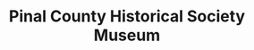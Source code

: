 ---
layout: repo
title: "Pinal County Historical Society Museum"
id: 12764
permalink: repos/12764/
---